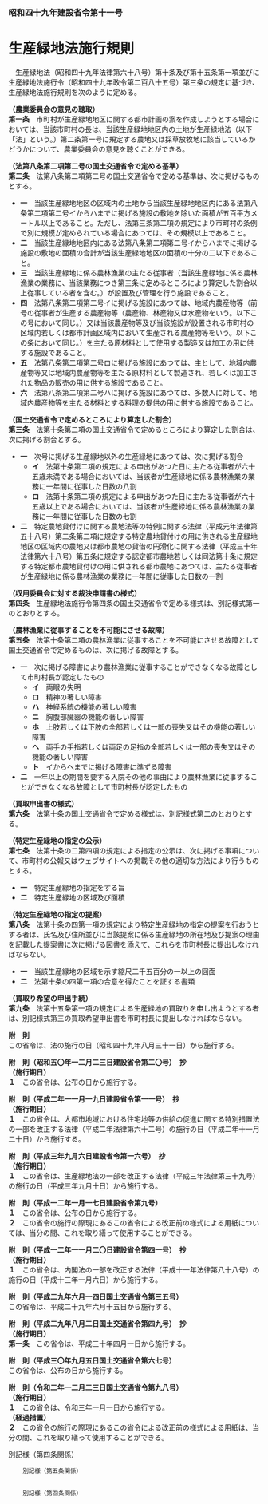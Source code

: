 ### 昭和四十九年建設省令第十一号  
# 生産緑地法施行規則  
　生産緑地法（昭和四十九年法律第六十八号）第十条及び第十五条第一項並びに生産緑地法施行令（昭和四十九年政令第二百八十五号）第三条の規定に基づき、生産緑地法施行規則を次のように定める。  
  
**（農業委員会の意見の聴取）**  
**第一条**　市町村が生産緑地地区に関する都市計画の案を作成しようとする場合においては、当該市町村の長は、当該生産緑地地区内の土地が生産緑地法（以下「法」という。）第二条第一号に規定する農地又は採草放牧地に該当しているかどうかについて、農業委員会の意見を聴くことができる。  
  
**（法第八条第二項第二号の国土交通省令で定める基準）**  
**第二条**　法第八条第二項第二号の国土交通省令で定める基準は、次に掲げるものとする。  
* **一**　当該生産緑地地区の区域内の土地から当該生産緑地地区内にある法第八条第二項第二号イからハまでに掲げる施設の敷地を除いた面積が五百平方メートル以上であること。ただし、法第三条第二項の規定により市町村の条例で別に規模が定められている場合にあつては、その規模以上であること。  
* **二**　当該生産緑地地区内にある法第八条第二項第二号イからハまでに掲げる施設の敷地の面積の合計が当該生産緑地地区の面積の十分の二以下であること。  
* **三**　当該生産緑地に係る農林漁業の主たる従事者（当該生産緑地に係る農林漁業の業務に、当該業務につき第三条に定めるところにより算定した割合以上従事している者を含む。）が設置及び管理を行う施設であること。  
* **四**　法第八条第二項第二号イに掲げる施設にあつては、地域内農産物等（前号の従事者が生産する農産物等（農産物、林産物又は水産物をいう。以下この号において同じ。）又は当該農産物等及び当該施設が設置される市町村の区域内若しくは都市計画区域内において生産される農産物等をいう。以下この条において同じ。）を主たる原材料として使用する製造又は加工の用に供する施設であること。  
* **五**　法第八条第二項第二号ロに掲げる施設にあつては、主として、地域内農産物等又は地域内農産物等を主たる原材料として製造され、若しくは加工された物品の販売の用に供する施設であること。  
* **六**　法第八条第二項第二号ハに掲げる施設にあつては、多数人に対して、地域内農産物等を主たる材料とする料理の提供の用に供する施設であること。  
  
**（国土交通省令で定めるところにより算定した割合）**  
**第三条**　法第十条第二項の国土交通省令で定めるところにより算定した割合は、次に掲げる割合とする。  
* **一**　次号に掲げる生産緑地以外の生産緑地にあつては、次に掲げる割合  
	* **イ**　法第十条第二項の規定による申出があつた日に主たる従事者が六十五歳未満である場合においては、当該者が生産緑地に係る農林漁業の業務に一年間に従事した日数の八割  
	* **ロ**　法第十条第二項の規定による申出があつた日に主たる従事者が六十五歳以上である場合においては、当該者が生産緑地に係る農林漁業の業務に一年間に従事した日数の七割  
* **二**　特定農地貸付けに関する農地法等の特例に関する法律（平成元年法律第五十八号）第二条第二項に規定する特定農地貸付けの用に供される生産緑地地区の区域内の農地又は都市農地の貸借の円滑化に関する法律（平成三十年法律第六十八号）第五条に規定する認定都市農地若しくは同法第十条に規定する特定都市農地貸付けの用に供される都市農地にあつては、主たる従事者が生産緑地に係る農林漁業の業務に一年間に従事した日数の一割  
  
**（収用委員会に対する裁決申請書の様式）**  
**第四条**　生産緑地法施行令第四条の国土交通省令で定める様式は、別記様式第一のとおりとする。  
  
**（農林漁業に従事することを不可能にさせる故障）**  
**第五条**　法第十条第二項の農林漁業に従事することを不可能にさせる故障として国土交通省令で定めるものは、次に掲げる故障とする。  
* **一**　次に掲げる障害により農林漁業に従事することができなくなる故障として市町村長が認定したもの  
	* **イ**　両眼の失明  
	* **ロ**　精神の著しい障害  
	* **ハ**　神経系統の機能の著しい障害  
	* **ニ**　胸腹部臓器の機能の著しい障害  
	* **ホ**　上肢若しくは下肢の全部若しくは一部の喪失又はその機能の著しい障害  
	* **ヘ**　両手の手指若しくは両足の足指の全部若しくは一部の喪失又はその機能の著しい障害  
	* **ト**　イからヘまでに掲げる障害に準ずる障害  
* **二**　一年以上の期間を要する入院その他の事由により農林漁業に従事することができなくなる故障として市町村長が認定したもの  
  
**（買取申出書の様式）**  
**第六条**　法第十条の国土交通省令で定める様式は、別記様式第二のとおりとする。  
  
**（特定生産緑地の指定の公示）**  
**第七条**　法第十条の二第四項の規定による指定の公示は、次に掲げる事項について、市町村の公報又はウェブサイトへの掲載その他の適切な方法により行うものとする。  
* **一**　特定生産緑地の指定をする旨  
* **二**　特定生産緑地の区域及び面積  
  
**（特定生産緑地の指定の提案）**  
**第八条**　法第十条の四第一項の規定により特定生産緑地の指定の提案を行おうとする者は、氏名及び住所並びに当該提案に係る生産緑地の所在地及び提案の理由を記載した提案書に次に掲げる図書を添えて、これらを市町村長に提出しなければならない。  
* **一**　当該生産緑地の区域を示す縮尺二千五百分の一以上の図面  
* **二**　法第十条の四第一項の合意を得たことを証する書類  
  
**（買取り希望の申出手続）**  
**第九条**　法第十五条第一項の規定による生産緑地の買取りを申し出ようとする者は、別記様式第三の買取希望申出書を市町村長に提出しなければならない。  
  
**附　則**  
この省令は、法の施行の日（昭和四十九年八月三十一日）から施行する。  
  
**附　則（昭和五〇年一二月二三日建設省令第二〇号）　抄**  
**（施行期日）**  
**１**　この省令は、公布の日から施行する。  
  
**附　則（平成二年一一月一九日建設省令第一一号）　抄**  
**（施行期日）**  
**１**　この省令は、大都市地域における住宅地等の供給の促進に関する特別措置法の一部を改正する法律（平成二年法律第六十二号）の施行の日（平成二年十一月二十日）から施行する。  
  
**附　則（平成三年九月六日建設省令第一六号）　抄**  
**（施行期日）**  
**１**　この省令は、生産緑地法の一部を改正する法律（平成三年法律第三十九号）の施行の日（平成三年九月十日）から施行する。  
  
**附　則（平成一二年一月一七日建設省令第九号）**  
**１**　この省令は、公布の日から施行する。  
**２**　この省令の施行の際現にあるこの省令による改正前の様式による用紙については、当分の間、これを取り繕って使用することができる。  
  
**附　則（平成一二年一一月二〇日建設省令第四一号）　抄**  
**（施行期日）**  
**１**　この省令は、内閣法の一部を改正する法律（平成十一年法律第八十八号）の施行の日（平成十三年一月六日）から施行する。  
  
**附　則（平成二九年六月一四日国土交通省令第三五号）**  
この省令は、平成二十九年六月十五日から施行する。  
  
**附　則（平成二九年八月二日国土交通省令第四九号）　抄**  
**（施行期日）**  
**第一条**　この省令は、平成三十年四月一日から施行する。  
  
**附　則（平成三〇年九月五日国土交通省令第六七号）**  
この省令は、公布の日から施行する。  
  
**附　則（令和二年一二月二三日国土交通省令第九八号）**  
**（施行期日）**  
**１**　この省令は、令和三年一月一日から施行する。  
**（経過措置）**  
**２**　この省令の施行の際現にあるこの省令による改正前の様式による用紙は、当分の間、これを取り繕って使用することができる。  
  
別記様（第四条関係）  

          
        別記様（第五条関係）  

          
        別記様（第四条関係）  

          
        